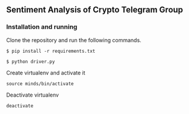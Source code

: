 ## Sentiment Analysis of Crypto Telegram Group

### Installation and running

Clone the repository and run the following commands.

```
$ pip install -r requirements.txt

$ python driver.py
```

Create virtualenv and activate it

```
source minds/bin/activate
```

Deactivate virtualenv

```
deactivate
```